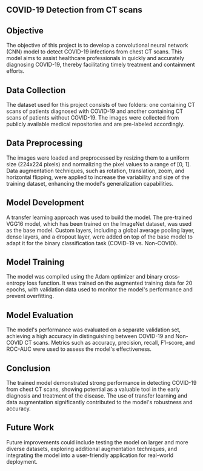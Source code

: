 ## COVID-19 Detection from CT scans

## Objective
The objective of this project is to develop a convolutional neural network (CNN) model to detect COVID-19 infections from chest CT scans. This model aims to assist healthcare professionals in quickly and accurately diagnosing COVID-19, thereby facilitating timely treatment and containment efforts.

## Data Collection
The dataset used for this project consists of two folders: one containing CT scans of patients diagnosed with COVID-19 and another containing CT scans of patients without COVID-19. The images were collected from publicly available medical repositories and are pre-labeled accordingly.

## Data Preprocessing
The images were loaded and preprocessed by resizing them to a uniform size (224x224 pixels) and normalizing the pixel values to a range of [0, 1]. Data augmentation techniques, such as rotation, translation, zoom, and horizontal flipping, were applied to increase the variability and size of the training dataset, enhancing the model's generalization capabilities.

## Model Development
A transfer learning approach was used to build the model. The pre-trained VGG16 model, which has been trained on the ImageNet dataset, was used as the base model. Custom layers, including a global average pooling layer, dense layers, and a dropout layer, were added on top of the base model to adapt it for the binary classification task (COVID-19 vs. Non-COVID).

## Model Training
The model was compiled using the Adam optimizer and binary cross-entropy loss function. It was trained on the augmented training data for 20 epochs, with validation data used to monitor the model's performance and prevent overfitting.

## Model Evaluation
The model's performance was evaluated on a separate validation set, achieving a high accuracy in distinguishing between COVID-19 and Non-COVID CT scans. Metrics such as accuracy, precision, recall, F1-score, and ROC-AUC were used to assess the model's effectiveness.

## Conclusion
The trained model demonstrated strong performance in detecting COVID-19 from chest CT scans, showing potential as a valuable tool in the early diagnosis and treatment of the disease. The use of transfer learning and data augmentation significantly contributed to the model's robustness and accuracy.

## Future Work
Future improvements could include testing the model on larger and more diverse datasets, exploring additional augmentation techniques, and integrating the model into a user-friendly application for real-world deployment.

